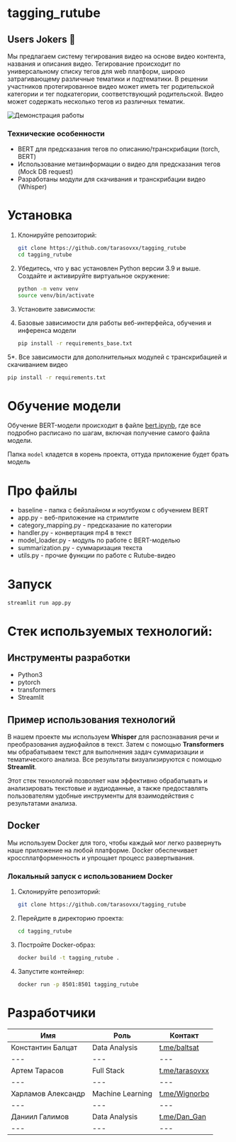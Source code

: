 # tagging_rutube

## Users Jokers 🌠

Мы предлагаем систему тегирования видео на основе видео контента, названия и описания видео. Тегирование происходит по
универсальному списку тегов для web платформ, широко затрагивающему различные тематики и подтематики. В решении
участников протегированное видео может иметь тег родительской категории и тег подкатегории, соответствующий
родительской. Видео может содержать несколько тегов из различных тематик.

![Демонстрация работы](docs/demo.gif)

### Технические особенности

- BERT для предсказания тегов по описанию/транскрибации (torch, BERT)
- Использование метаинформации о видео для предсказания тегов (Mock DB request)
- Разработаны модули для скачивания и транскрибации видео (Whisper)

# Установка
1. Клонируйте репозиторий:
   ```bash
   git clone https://github.com/tarasovxx/tagging_rutube
   cd tagging_rutube
   ```

2. Убедитесь, что у вас установлен Python версии 3.9 и выше. Создайте и активируйте виртуальное окружение:
   ```bash
   python -m venv venv
   source venv/bin/activate
   ```
3. Установите зависимости:
4. Базовые зависимости для работы веб-интерфейса, обучения и инференса модели

   ```bash
   pip install -r requirements_base.txt
   ```

5*. Все зависимости для дополнительных модулей с транскрибацией и скачиванием видео
   ```bash
   pip install -r requirements.txt
   ```

# Обучение модели

Обучение BERT-модели происходит в файле [bert.ipynb](baseline/bert.ipynb), 
где все подробно расписано по шагам, включая получение самого файла модели.

Папка `model` кладется в корень проекта, оттуда приложение будет брать модель

# Про файлы

- baseline - папка с бейзлайном и ноутбуком с обучением BERT
- app.py - веб-приложение на стримлите
- category_mapping.py - предсказание по категории
- handler.py - конвертация mp4 в текст
- model_loader.py - модуль по работе с BERT-моделью
- summarization.py - суммаризация текста
- utils.py - прочие функции по работе с Rutube-видео

# Запуск
```bash
streamlit run app.py
```

# Стек используемых технологий:

## Инструменты разработки
- Python3
- pytorch
- transformers
- Streamlit

## Пример использования технологий
В нашем проекте мы используем **Whisper** для распознавания речи и преобразования аудиофайлов в текст. Затем с помощью **Transformers** мы обрабатываем текст для выполнения задач суммаризации и тематического анализа. Все результаты визуализируются с помощью **Streamlit**.

Этот стек технологий позволяет нам эффективно обрабатывать и анализировать текстовые и аудиоданные, а также предоставлять пользователям удобные инструменты для взаимодействия с результатами анализа.

## Docker
Мы используем Docker для того, чтобы каждый мог легко развернуть наше приложение на любой платформе. Docker обеспечивает
кроссплатформенность и упрощает процесс развертывания.

### Локальный запуск с использованием Docker

1. Склонируйте репозиторий:
    ```bash
    git clone https://github.com/tarasovxx/tagging_rutube
   ```
2. Перейдите в директорию проекта:
   ```bash
   cd tagging_rutube
   ```
3. Постройте Docker-образ:
   ```bash
   docker build -t tagging_rutube .
   ```
4. Запустите контейнер:
   ```bash
   docker run -p 8501:8501 tagging_rutube
   ```

# Разработчики

| Имя                | Роль             | Контакт                                  |
|--------------------|------------------|------------------------------------------|
| Константин Балцат  | Data Analysis    | [t.me/baltsat](https://t.me/baltsat)     |
| ---                | ---              | ---                                      |
| Артем Тарасов      | Full Stack       | [t.me/tarasovxx](https://t.me/tarasovxx) |
| ---                | ---              | ---                                      |
| Харламов Александр | Machine Learning | [t.me/Wignorbo](https://t.me/@Wignorbo)  |
| ---                | ---              | ---                                      |
| Даниил Галимов     | Data Analysis    | [t.me/Dan_Gan](https://t.me/Dan_Gan)     |
| ---                | ---              | ---                                      |
